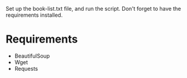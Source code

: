 Set up the book-list.txt file, and run the script. Don't forget to have the requirements installed.

# Requirements
- BeautifulSoup
- Wget
- Requests
